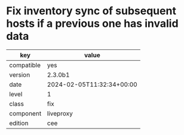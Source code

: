 [//]: # (werk v2)
# Fix inventory sync of subsequent hosts if a previous one has invalid data

key        | value
---------- | ---
compatible | yes
version    | 2.3.0b1
date       | 2024-02-05T11:32:34+00:00
level      | 1
class      | fix
component  | liveproxy
edition    | cee

